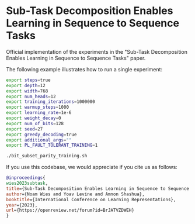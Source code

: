 # Sub-Task Decomposition Enables Learning in Sequence to Sequence Tasks 
Official implementation of the experiments in  the "Sub-Task Decomposition Enables Learning in Sequence to Sequence Tasks" paper.


The following example illustrates how to run a single experiment:

```bash
export steps=true
export depth=12
export width=768
export num_heads=12
export training_iterations=1000000
export warmup_steps=1000
export learning_rate=1e-6
export weight_decay=0
export num_of_bits=128
export seed=27
export greedy_decoding=true
export additional_args=""
export PL_FAULT_TOLERANT_TRAINING=1

./bit_subset_parity_training.sh
```

If you use this codebase, we would appreciate if you cite us as follows:
```bibtex
@inproceedings{
wies2023subtask,
title={Sub-Task Decomposition Enables Learning in Sequence to Sequence Tasks},
author={Noam Wies and Yoav Levine and Amnon Shashua},
booktitle={International Conference on Learning Representations},
year={2023},
url={https://openreview.net/forum?id=BrJATVZDWEH}
}
```
